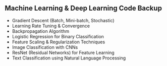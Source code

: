 ## Machine Learning & Deep Learning Code Backup  

- Gradient Descent (Batch, Mini-batch, Stochastic)  
- Learning Rate Tuning & Convergence  
- Backpropagation Algorithm   
- Logistic Regression for Binary Classification  
- Feature Scaling & Regularization Techniques  
- Image Classification with CNNs  
- ResNet (Residual Networks) for Feature Learning  
- Text Classification using Natural Language Processing
